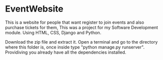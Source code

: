 # EventWebsite
This is a website for people that want register to join events and also purchase tickets for them, This was a project for my Software Development module. Using HTML, CSS, Django and Python.

Download the zip file and extract it. Open a terminal and go to the directory where this folder is, once inside type "python manage.py runserver". Providiving you already have all the dependencies installed. 

